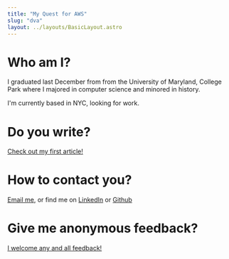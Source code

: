 ```yaml
---
title: "My Quest for AWS"
slug: "dva"
layout: ../layouts/BasicLayout.astro
---
```


# Who am I?

I graduated last December from from the University of Maryland, College Park where I majored in computer science and minored in history.

I'm currently based in NYC, looking for work.

# Do you write?

[Check out my first article!](/dva/)

# How to contact you?

[Email me](mailto:rishiagrawal2002@gmail.com), or find me on [LinkedIn](https://www.linkedin.com/in/rishi-nitin-agrawal-004026261/) or [Github](https://github.com/banflam)

# Give me anonymous feedback?

[I welcome any and all feedback!](/fb/)
